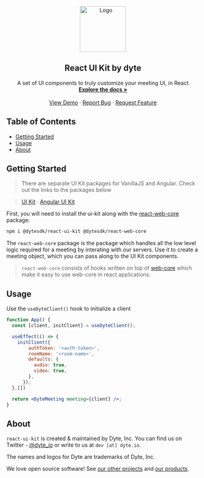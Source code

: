 <!-- PROJECT LOGO -->
<p align="center">
  <a href="https://dyte.io">
    <img src="https://assets.dyte.io/logo-outlined.png" alt="Logo" width="120" />
  </a>

  <h2 align="center">React UI Kit by dyte</h3>

  <p align="center">
    A set of UI components to truly customize your meeting UI, in React
    <br />
    <a href="https://docs.dyte.io"><strong>Explore the docs »</strong></a>
    <br />
    <br />
    <a href="https://app.dyte.io">View Demo</a>
    ·
    <a href="https://community.dyte.io">Report Bug</a>
    ·
    <a href="https://community.dyte.io">Request Feature</a>
  </p>
</p>

<!-- TABLE OF CONTENTS -->

## Table of Contents

- [Getting Started](#getting-started)
- [Usage](#usage)
- [About](#about)

<!-- GETTING STARTED -->

## Getting Started

> There are separate UI Kit packages for VanillaJS and Angular. Check out the links to the packages below

> [UI Kit](https://npmjs.com/package/@dytesdk/ui-kit) · [Angular UI Kit](https://npmjs.com/package/@dytesdk/angular-ui-kit)

First, you will need to install the ui-kit along with the [react-web-core](https://npmjs.com/package/@dytesdk/react-web-core) package:

```sh
npm i @dytesdk/react-ui-kit @dytesdk/react-web-core
```

The `react-web-core` package is the package which handles all the low level logic required for a meeting by interating with our servers. Use it to create a meeting object, which you can pass along to the UI Kit components.

> `react-web-core` consists of hooks written on top of [web-core](https://npmjs.com/package/@dytesdk/web-core) which make it easy to use web-core in react applications.

## Usage

Use the `useDyteClient()` hook to initialize a client

```jsx
function App() {
  const [client, initClient] = useDyteClient();

  useEffect(() => {
    initClient({
        authToken: '<auth-token>',
        roomName: '<room-name>',
        defaults: {
          audio: true,
          video: true,
        },
      });
  },[])

  return <DyteMeeting meeting={client} />;
}
```

## About

`react-ui-kit` is created & maintained by Dyte, Inc. You can find us on Twitter - [@dyte_io](https://twitter.com/dyte_io) or write to us at `dev [at] dyte.io`.

The names and logos for Dyte are trademarks of Dyte, Inc.

We love open source software! See [our other projects](https://github.com/dyte-in) and [our products](https://dyte.io).
